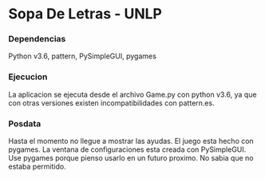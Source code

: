 # Sopa De Letras - UNLP

### Dependencias
Python v3.6, pattern, PySimpleGUI, pygames

### Ejecucion
La aplicacion se ejecuta desde el archivo Game.py con python v3.6, ya que con otras versiones 
existen incompatibilidades con pattern.es.

### Posdata
Hasta el momento no llegue a mostrar las ayudas.
El juego esta hecho con pygames. La ventana de configuraciones esta creada con PySimpleGUI.
Use pygames porque pienso usarlo en un futuro proximo. No sabia que no estaba permitido.
